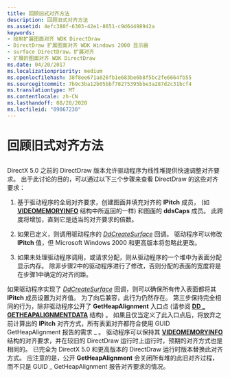 ```yaml
---
title: 回顾旧式对齐方法
description: 回顾旧式对齐方法
ms.assetid: 4efc380f-6303-42e1-8651-c9d64498942a
keywords:
- 绘制扩展图面对齐 WDK DirectDraw
- DirectDraw 扩展图面对齐 WDK Windows 2000 显示器
- surface DirectDraw，扩展对齐
- 扩展的图面对齐 WDK DirectDraw
ms.date: 04/20/2017
ms.localizationpriority: medium
ms.openlocfilehash: 38f8ee671a826fb1e683be6b8f5bc2fe6664fb55
ms.sourcegitcommit: 7b9c3ba12b05bbf78275395bbe3a287d2c31bcf4
ms.translationtype: MT
ms.contentlocale: zh-CN
ms.lasthandoff: 08/28/2020
ms.locfileid: "89067230"
---
```

# <a name="review-of-the-older-alignment-method"></a>回顾旧式对齐方法


## <span id="ddk_review_of_the_older_alignment_method_gg"></span><span id="DDK_REVIEW_OF_THE_OLDER_ALIGNMENT_METHOD_GG"></span>


DirectX 5.0 之前的 DirectDraw 版本允许驱动程序为线性堆提供快速调整对齐要求。 出于此讨论的目的，可以通过以下三个步骤来查看 DirectDraw 的这些对齐要求：

1.  基于驱动程序的全局对齐要求，创建图面并填充对齐的 **lPitch** 成员， (如 [**VIDEOMEMORYINFO**](/windows/desktop/api/ddrawint/ns-ddrawint-_videomemoryinfo) 结构中所返回的一样) 和图面的 **ddsCaps** 成员。 此跨度将增加，直到它是适当的对齐要求的倍数。

2.  如果已定义，则调用驱动程序的 [*DdCreateSurface*](/previous-versions/windows/hardware/drivers/ff549263(v=vs.85)) 回调。 驱动程序可以修改 **lPitch** 值，但 Microsoft Windows 2000 和更高版本将忽略此更改。

3.  如果未处理驱动程序调用，或请求分配，则从驱动程序的一个堆中为表面分配显示内存。 除非步骤2中的驱动程序进行了修改，否则分配的表面的宽度将是在步骤1中确定的对齐间距。

如果驱动程序实现了 [*DdCreateSurface*](/previous-versions/windows/hardware/drivers/ff549263(v=vs.85)) 回调，则可以确保所有传入表面都将其 **lPitch** 成员设置为对齐值。 为了向后兼容，此行为仍然存在。 第三步保持完全相同的行为，除非驱动程序公开了 **GetHeapAlignment** 入口点 (请参阅 [**DD \_ GETHEAPALIGNMENTDATA**](/windows/desktop/api/dmemmgr/ns-dmemmgr-_dd_getheapalignmentdata) 结构) 。 如果且仅当定义了此入口点后，将放弃之前计算出的 **lPitch** 对齐方式，所有表面对齐都符合使用 GUID GetHeapAlignment 报告的需求 \_ 。 驱动程序可以保持其 [**VIDEOMEMORYINFO**](/windows/desktop/api/ddrawint/ns-ddrawint-_videomemoryinfo) 结构的对齐要求，并在较旧的 DirectDraw 运行时上运行时，预期的对齐方式也是相同的。 已完全为 DirectX 5.0 和更高版本的 DirectDraw 运行时版本替换此对齐方式。 应注意的是，公开 **GetHeapAlignment** 会关闭所有堆的此旧对齐过程，而不只是 GUID \_ GetHeapAlignment 报告对齐要求的情况。

 


